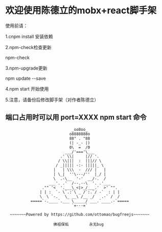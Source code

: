 # 欢迎使用陈德立的mobx+react脚手架

使用前请：

1.cnpm install 安装依赖

2.npm-check检查更新

npm-check

3.npm-upgrade更新

npm update --save

4.npm start 开始使用

5.注意，请备份后修改脚手架（对作者陈德立）

## 端口占用时可以用 port=XXXX npm start 命令

```
                             _oo8oo_
                            o8888888o
                            88" . "88
                            (| -_- |)
                            0\  =  /0
                          ___/'==='\___
                        .' \\|     |// '.
                       / \\|||  :  |||// \
                      / _||||| -:- |||||_ \
                     |   | \\\  -  /// |   |
                     | \_|  ''\---/''  |_/ |
                     \  .-\__  '-'  __/-.  /
                   ___'. .'  /--.--\  '. .'___
                ."" '<  '.___\_<|>_/___.'  >' "".
               | | :  `- \`.:`\ _ /`:.`/ -`  : | |
               \  \ `-.   \_ __\ /__ _/   .-` /  /
           =====`-.____`.___ \_____/ ___.`____.-`=====
                             `=---=`
```

```
  ~~~~~~~Powered by https://github.com/ottomao/bugfreejs~~~~~~~

                     佛祖保佑         永无bug
```


